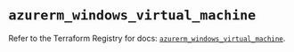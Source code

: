 # `azurerm_windows_virtual_machine`

Refer to the Terraform Registry for docs: [`azurerm_windows_virtual_machine`](https://registry.terraform.io/providers/hashicorp/azurerm/4.2.0/docs/resources/windows_virtual_machine).
